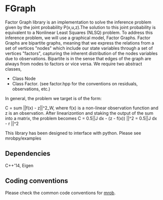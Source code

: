 # FGraph
Factor Graph library is an implementation to solve the inference problem given by the joint probability P(x,u,z).The solution to this joint probability is equivalent to a Nonlinear Least Squares (NLSQ) problem.
To address this inference problem, we will use a graphical model, Factor Graphs.
Factor Graphs are bipartite graphs, meaning that we express the relations from a set of vertices "nodes" which include our state variables through a set of vertices "factors", capturing the inherent distribution of the nodes variables due to observations.
Bipartite is in the sense that edges of the graph are always from nodes to factors or vice versa. We require two abstract classes,
 * Class Node
 * Class Factor. (see factor.hpp for the conventions on residuals, observations, etc.)
 
 In general, the problem we target is of the form:
 
 C = sum ||f(x) - z||^2_W, where f(x) is a non-linear observation function and z is an observation.
 After linearizontion and staking the output of the sum into a matrix, the problem becomes
 C = 0.5||J dx - (z - f(x)) ||^2 = 0.5||J dx - r ||^2
 
 This library has been designed to interface with python. Please see mrobpy/examples


## Dependencies
C++'14, Eigen



## Coding conventions
Please check the common code conventions for [mrob](https://cdise-bitbucket.skoltech.ru/projects/MR/repos/mrob/browse).

